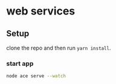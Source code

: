 # web services

## Setup

clone the repo and then run `yarn install`.

### start app
```bash
node ace serve --watch
```
